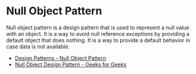 # Null Object Pattern

Null object pattern is a design pattern that is used to represent a null value with an object. It is a way to avoid null reference exceptions by providing a default object that does nothing. It is a way to provide a default behavior in case data is not available.

- [Design Patterns - Null Object Pattern](https://www.tutorialspoint.com/design_pattern/null_object_pattern.htm)
- [Null Object Design Pattern - Geeks for Geeks](https://www.geeksforgeeks.org/null-object-design-pattern/)
